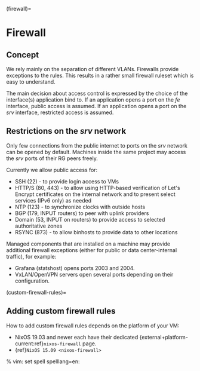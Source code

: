 (firewall)=

# Firewall

## Concept

We rely mainly on the separation of different VLANs. Firewalls provide
exceptions to the rules. This results in a rather small firewall ruleset which
is easy to understand.

The main decision about access control is expressed by the choice of the
interface(s) application bind to. If an application opens a port on the *fe*
interface, public access is assumed. If an application opens a port on the *srv*
interface, restricted access is assumed.

## Restrictions on the *srv* network

Only few connections from the public internet to ports on the *srv* network
can be opened by default. Machines inside the same project may access the
*srv* ports of their RG peers freely.

Currently we allow public access for:

- SSH (22) - to provide login access to VMs
- HTTP/S (80, 443) - to allow using HTTP-based verification of Let's Encrypt certificates on the internal network and to present select services (IPv6 only) as needed
- NTP (123) - to synchronize clocks with outside hosts
- BGP (179, INPUT routers) to peer with uplink providers
- Domain (53, INPUT on routers) to provide access to selected authoritative zones
- RSYNC (873) - to allow binhosts to provide data to other locations

Managed components that are installed on a machine may provide additional
firewall exceptions (either for public or data center-internal traffic), for
example:

- Grafana (statshost) opens ports 2003 and 2004.
- VxLAN/OpenVPN servers open several ports depending on their configuration.

(custom-firewall-rules)=

## Adding custom firewall rules

How to add custom firewall rules depends on the platform of your VM:

- NixOS 19.03 and newer each have their dedicated {external+platform-current:ref}`nixos-firewall` page.
- {ref}`NixOS 15.09 <nixos-firewall>`

% vim: set spell spelllang=en:
